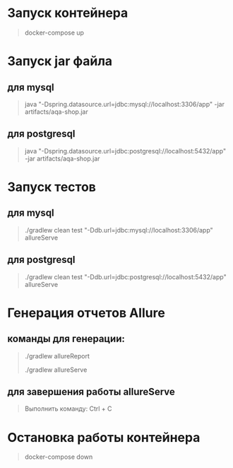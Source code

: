 
# Запуск контейнера #

> docker-compose up 

# Запуск jar файла #

## для mysql ##

>java "-Dspring.datasource.url=jdbc:mysql://localhost:3306/app" -jar artifacts/aqa-shop.jar

## для postgresql #

>java "-Dspring.datasource.url=jdbc:postgresql://localhost:5432/app" -jar artifacts/aqa-shop.jar


# Запуск тестов #

## для mysql ##

>./gradlew clean test "-Ddb.url=jdbc:mysql://localhost:3306/app" allureServe

## для postgresql ##

>./gradlew clean test "-Ddb.url=jdbc:postgresql://localhost:5432/app" allureServe


# Генерация отчетов Allure #

## команды для генерации: ## 

> ./gradlew allureReport
>
> ./gradlew allureServe

## для завершения работы allureServe ##

> Выполнить команду: Ctrl + С

# Остановка работы контейнера #

> docker-compose down 